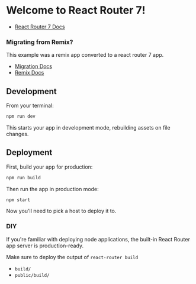 # Welcome to React Router 7!

- [React Router 7 Docs](https://reactrouter.com/home)

### Migrating from Remix?
This example was a remix app converted to a react router 7 app.
- [Migration Docs](https://reactrouter.com/upgrading/remix)
- [Remix Docs](https://remix.run/docs)

## Development

From your terminal:

```sh
npm run dev
```

This starts your app in development mode, rebuilding assets on file changes.

## Deployment

First, build your app for production:

```sh
npm run build
```

Then run the app in production mode:

```sh
npm start
```

Now you'll need to pick a host to deploy it to.

### DIY

If you're familiar with deploying node applications, the built-in React Router app server is production-ready.

Make sure to deploy the output of `react-router build`

- `build/`
- `public/build/`
